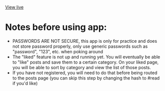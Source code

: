 [View live](https://carynligon.github.io/BlogCMS)

# Notes before using app:
- PASSWORDS ARE NOT SECURE, this app is only for practice and does not store password properly, only use generic passwords such as "password", "123", etc. when poking around
- The "liked" feature is not up and running yet. You will eventually be able to "like" posts and save them to a certain category. On your liked page, you will be able to sort by category and view the list of those posts.
- If you have not registered, you will need to do that before being routed to the posts page (you can skip this step by changing the hash to #read if you'd like)
